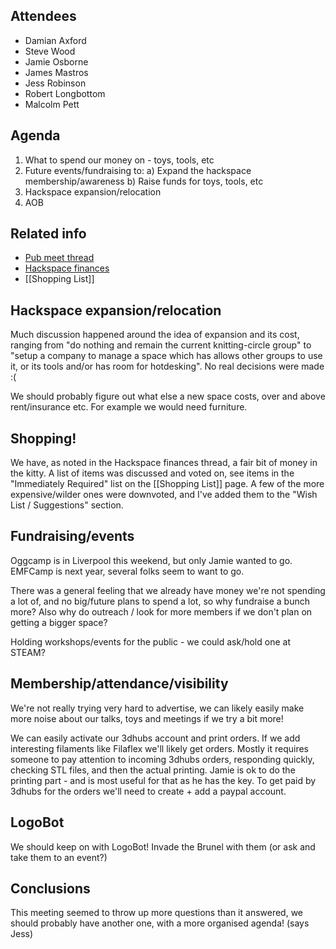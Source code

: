 ## Attendees

* Damian Axford
* Steve Wood
* Jamie Osborne
* James Mastros
* Jess Robinson
* Robert Longbottom
* Malcolm Pett

## Agenda

1. What to spend our money on - toys, tools, etc
2. Future events/fundraising to:
    a) Expand the hackspace membership/awareness
    b) Raise funds for toys, tools, etc
3. Hackspace expansion/relocation
3. AOB

## Related info

* [Pub meet thread](https://groups.google.com/forum/#!topic/swindon-hackspace/2y9cVjBTL40)
* [Hackspace finances](https://groups.google.com/forum/#!topic/swindon-hackspace/zjkPCL3pedw)
* [[Shopping List]]

## Hackspace expansion/relocation

Much discussion happened around the idea of expansion and its cost, ranging from "do nothing and remain the current knitting-circle group" to "setup a company to manage a space which has allows other groups to use it, or its tools and/or has room for hotdesking". No real decisions were made :(

We should probably figure out what else a new space costs, over and above rent/insurance etc. For example we would need furniture.

## Shopping!

We have, as noted in the Hackspace finances thread, a fair bit of money in the kitty. A list of items was discussed and voted on, see items in the "Immediately Required" list on the [[Shopping List]] page. A few of the more expensive/wilder ones were downvoted, and I've added them to the "Wish List / Suggestions" section.

## Fundraising/events

Oggcamp is in Liverpool this weekend, but only Jamie wanted to go. EMFCamp is next year, several folks seem to want to go.

There was a general feeling that we already have money we're not spending a lot of, and no big/future  plans to spend a lot, so why fundraise a bunch more? Also why do outreach / look for more members if we don't plan on getting a bigger space?

Holding workshops/events for the public - we could ask/hold one at STEAM?

## Membership/attendance/visibility

We're not really trying very hard to advertise, we can likely easily make more noise about our talks, toys and meetings if we try a bit more!

We can easily activate our 3dhubs account and print orders. If we add interesting filaments like Filaflex we'll likely get orders. Mostly it requires someone to pay attention to incoming 3dhubs orders, responding quickly, checking STL files, and then the actual printing. Jamie is ok to do the printing part - and is most useful for that as he has the key. To get paid by 3dhubs for the orders we'll need to create + add a paypal account.

## LogoBot

We should keep on with LogoBot! Invade the Brunel with them (or ask and take them to an event?)

## Conclusions

This meeting seemed to throw up more questions than it answered, we should probably have another one, with a more organised agenda! (says Jess)